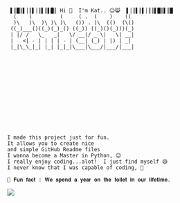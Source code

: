 <!-- Typing Text -->
<svg viewBox="0 0 240 80" xmlns="http://www.w3.org/2000/svg">

     ▌║█║▌│║▌│║▌║▌█║ Hi 👋  I'm Kat.. 😉😸  ▌│║▌║▌│║║▌█║▌║█
      (    (         (     ( .  (    )    (( 
      )\   )\  )\ )\ )\   ()) . )\  (()  (\()
     ((_)___()((_)(_)_() ((_)) ((_)()(_)))(_)
     | |/ /   \_   _|   \/ __|/ _ \|   \| __|
     |   <| - | | | | - | (__| (_) | |) | _| 
     |_|\_\_|_| |_| |_|_|\___|\___/|___/|___|
</svg>

<!-- Typing Text -->
<svg viewBox="0 0 240 80" xmlns="http://www.w3.org/2000/svg">

    I made this project just for fun. 
    It allows you to create nice 
    and simple GitHub Readme files 
    I wanna become a Master in Python, 😉
    I really enjoy coding...alot!  I just find myself 😅
    I never know that I was capable of coding, 🤣
          
    🚽 𝐅𝐮𝐧 𝐟𝐚𝐜𝐭 : 𝐖𝐞 𝐬𝐩𝐞𝐧𝐝 𝐚 𝐲𝐞𝐚𝐫 𝐨𝐧 𝐭𝐡𝐞 𝐭𝐨𝐢𝐥𝐞𝐭 𝐢𝐧 𝐨𝐮𝐫 𝐥𝐢𝐟𝐞𝐭𝐢𝐦𝐞. 
    
</svg>


<p align="left">
  <!-- Typing SVG by DenverCoder1 - https://github.com/DenverCoder1/readme-typing-svg -->
  <a href="https://github.com/DenverCoder1/readme-typing-svg">
    <img src="https://readme-typing-svg.demolab.com/?lines=I%20made%20this%20Projet%20for%20Fun;I'm%20a%20Beginner%20in%20Python;I%20 wanna%20become%20a%20Master%20in%20Python;Always%20learning%20new%20things&font=Fira%20Code&left=true&width=440&height=45&color=33FF5E&vCenter=true&pause=1000&size=22" /></a>
</p>
